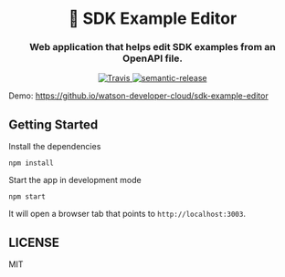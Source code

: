 <h1 align="center" style="border-bottom: none;">📝 SDK Example Editor</h1>
<h3 align="center">Web application that helps edit SDK examples from an OpenAPI file.</h3>
<p align="center">
  <a href="https://travis-ci.org/watson-developer-cloud/sdk-example-editor">
    <img alt="Travis" src="https://travis-ci.org/watson-developer-cloud/sdk-example-editor.svg?branch=master">
  </a>
  <a href="#badge">
    <img alt="semantic-release" src="https://img.shields.io/badge/%20%20%F0%9F%93%A6%F0%9F%9A%80-semantic--release-e10079.svg">
  </a>
</p>
</p>

Demo: https://github.io/watson-developer-cloud/sdk-example-editor


## Getting Started

Install the dependencies
```
npm install
```

Start the app in development mode
```
npm start
```
It will open a browser tab that points to `http://localhost:3003`.

## LICENSE
MIT